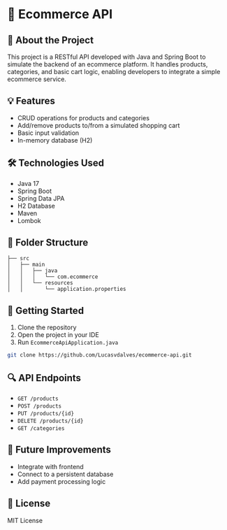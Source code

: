 # 🛒 Ecommerce API

## 📌 About the Project
This project is a RESTful API developed with Java and Spring Boot to simulate the backend of an ecommerce platform. It handles products, categories, and basic cart logic, enabling developers to integrate a simple ecommerce service.

## 💡 Features
- CRUD operations for products and categories
- Add/remove products to/from a simulated shopping cart
- Basic input validation
- In-memory database (H2)

## 🛠️ Technologies Used
- Java 17
- Spring Boot
- Spring Data JPA
- H2 Database
- Maven
- Lombok

## 📁 Folder Structure
```
├── src
│   ├── main
│   │   ├── java
│   │   │   └── com.ecommerce
│   │   └── resources
│   │       └── application.properties
```

## 🚀 Getting Started
1. Clone the repository
2. Open the project in your IDE
3. Run `EcommerceApiApplication.java`

```bash
git clone https://github.com/Lucasvdalves/ecommerce-api.git
```

## 🔍 API Endpoints
- `GET /products`
- `POST /products`
- `PUT /products/{id}`
- `DELETE /products/{id}`
- `GET /categories`

## 🎯 Future Improvements
- Integrate with frontend
- Connect to a persistent database
- Add payment processing logic

## 📄 License
MIT License

